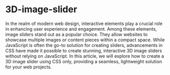 # 3D-image-slider


In the realm of modern web design, interactive elements play a crucial role in enhancing user experience and engagement. Among these elements, image sliders stand out as a popular choice. They allow websites to showcase multiple images or content pieces within a compact space. While JavaScript is often the go-to solution for creating sliders, advancements in CSS have made it possible to create stunning, interactive 3D image sliders without relying on JavaScript. In this article, we will explore how to create a 3D image slider using CSS only, providing a seamless, lightweight solution for your web projects.
